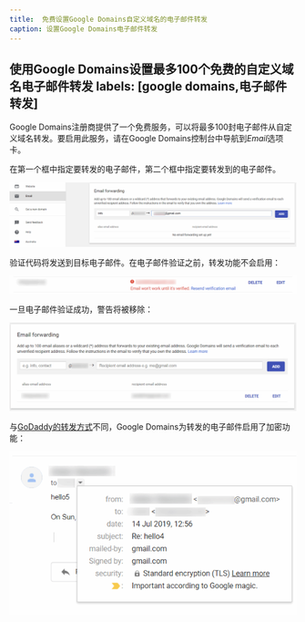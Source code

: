```yaml
---
title:  免费设置Google Domains自定义域名的电子邮件转发
caption: 设置Google Domains电子邮件转发
---
```

 使用Google Domains设置最多100个免费的自定义域名电子邮件转发
labels: [google domains,电子邮件转发]
---
Google Domains注册商提供了一个免费服务，可以将最多100封电子邮件从自定义域名转发。要启用此服务，请在Google Domains控制台中导航到*Email*选项卡。

在第一个框中指定要转发的电子邮件，第二个框中指定要转发到的电子邮件。

![添加新的电子邮件转发](email-forwarding.png)

验证代码将发送到目标电子邮件。在电子邮件验证之前，转发功能不会启用：

![等待电子邮件转发验证](email-verification.png)

一旦电子邮件验证成功，警告将被移除：

![已验证的电子邮件转发记录](email-verified.png)

与[GoDaddy的转发方式](/docs/codestack/hosting/email/godaddy-email-forwarding/)不同，Google Domains为转发的电子邮件启用了加密功能：

![带有加密的收到的电子邮件](secure-email.png)